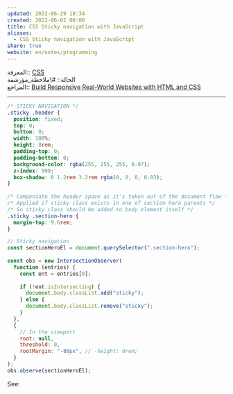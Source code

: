 ```yaml
---  
updated: 2022-06-29 18:34  
created: 2022-06-02 00:00  
title: CSS Sticky navigation with JavaScript  
aliases:  
  - CSS Sticky navigation with JavaScript  
share: true  
website: en/notes/programming  
---  
```

  
المعرفة:: [CSS](CSS)  
الحالة:: #\ملاحظة_مؤرشفة  
المراجع:: [Build Responsive Real-World Websites with HTML and CSS](Build%20Responsive%20Real-World%20Websites%20with%20HTML%20and%20CSS)  
  
---  
  
```css  
/* STICKY NAVIGATION */  
.sticky .header {  
  position: fixed;  
  top: 0;  
  bottom: 0;  
  width: 100%;  
  height: 8rem;  
  padding-top: 0;  
  padding-bottom: 0;  
  background-color: rgba(255, 255, 255, 0.97);  
  z-index: 999;  
  box-shadow: 0 1.2rem 3.2rem rgba(0, 0, 0, 0.03);  
}  
  
/* Compensate the header space as it's taken out of the document flow */  
/* Applied if sticky class exists in one of section hero parents */  
/* So sticky class should be added to body element itself */  
.sticky .section-hero {  
  margin-top: 9.6rem;  
}  
```  
  
```js  
// Sticky navigation  
const sectionHeroEl = document.querySelector(".section-hero");  
  
const obs = new IntersectionObserver(  
  function (entries) {  
    const ent = entries[0];  
  
    if (!ent.isIntersecting) {  
      document.body.classList.add("sticky");  
    } else {  
      document.body.classList.remove("sticky");  
    }  
  },  
  {  
    // In the viewport  
    root: null,  
    threshold: 0,  
    rootMargin: "-80px", // -height: 8rem;  
  }  
);  
obs.observe(sectionHeroEl);  
```  
  
See: [](JavaScript%20Intersection%20Observer%20API)  
